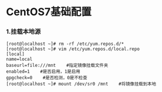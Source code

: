 # CentOS7基础配置

### 





### 1.挂载本地源

```
[root@localhost ~]# rm -rf /etc/yum.repos.d/*
[root@localhost ~]# vim /etc/yum.repos.d/local.repo
[local]
name=local
baseurl=file:///mnt    #指定镜像挂载文件夹
enabled=1    #是否启用，1是启用
gpgcheck=0    #是否检测，0是不检查
[root@localhost ~]# mount /dev/sr0 /mnt    #将镜像挂载到本地
```

